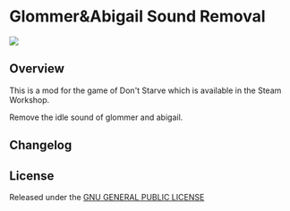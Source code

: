 # Glommer&Abigail Sound Removal

![](https://steamuserimages-a.akamaihd.net/ugc/787501256932440258/1F6AD3C6B5ABD8ED8A7D99C8FE3E46C958CB37D1/?imw=200&imh=200&ima=fit&impolicy=Letterbox&imcolor=%23000000&letterbox=true)

## Overview

This is a mod for the game of Don't Starve which is available in the Steam Workshop. 

Remove the idle sound of glommer and abigail.

## Changelog

## License

Released under the [GNU GENERAL PUBLIC LICENSE](https://www.gnu.org/licenses/gpl-3.0.en.html)